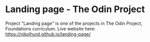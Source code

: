 # Landing page - The Odin Project
Project "Landing page" is one of the projects in The Odin Project, Foundations curriculum.
Live website here: https://nikolhurd.github.io/landing-page/
